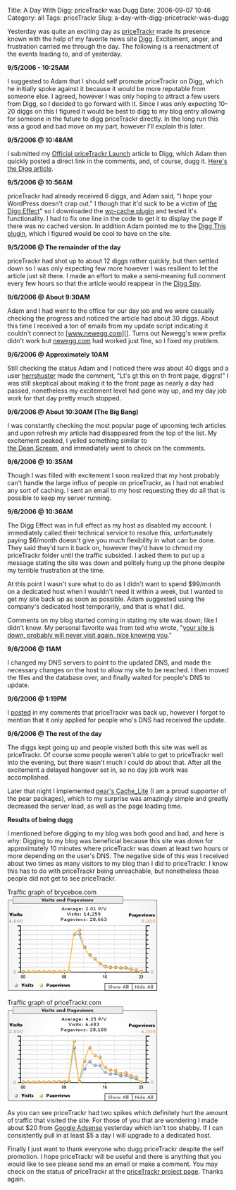 Title: A Day With Digg: priceTrackr was Dugg
Date: 2006-09-07 10:46
Category: all
Tags: priceTrackr
Slug: a-day-with-digg-pricetrackr-was-dugg

Yesterday was quite an exciting day as [priceTrackr][] made its presence
known with the help of my favorite news site [Digg][]. Excitement,
anger, and frustration carried me through the day. The following is a
reenactment of the events leading to, and of yesterday.

**9/5/2006 - 10:25AM**

I suggested to Adam that I should self promote priceTrackr on Digg,
which he initially spoke against it because it would be more reputable
from someone else. I agreed, however I was only hoping to attract a few
users from Digg, so I decided to go forward with it. Since I was only
expecting 10-20 diggs on this I figured it would be best to digg to my
blog entry allowing for someone in the future to digg priceTrackr
directly. In the long run this was a good and bad move on my part,
however I'll explain this later.

**9/5/2006 @ 10:48AM**

I submitted my [Official priceTrackr Launch][] article to Digg, which
Adam then quickly posted a direct link in the comments, and, of course,
dugg it. [Here's the Digg article][].

**9/5/2006 @ 10:56AM**

priceTrackr had already received 6 diggs, and Adam said, "I hope your
WordPress doesn't crap out." I though that it'd suck to be a victim of
[the Digg Effect][]" so I downloaded the [wp-cache plugin][] and tested
it's functionality. I had to fix one line in the code to get it to
display the page if there was no cached version. In addition Adam
pointed me to the [Digg This plugin][], which I figured would be cool to
have on the site.

**9/5/2006 @ The remainder of the day**

priceTrackr had shot up to about 12 diggs rather quickly, but then
settled down so I was only expecting few more however I was resilient to
let the article just sit there. I made an effort to make a semi-meaning
full comment every few hours so that the article would reappear in the
[Digg Spy][].

**9/6/2006 @ About 9:30AM**

Adam and I had went to the office for our day job and we were casually
checking the progress and noticed the article had about 30 diggs. About
this time I received a ton of emails from my update script indicating it
couldn't connect to [www.newegg.com][]. Turns out Newegg's www prefix
didn't work but [newegg.com][] had worked just fine, so I fixed my
problem.

**9/6/2006 @ Approximately 10AM**

Still checking the status Adam and I noticed there was about 40 diggs
and a user [herrshuster][] made the comment, "Lt's gt this on th front
page, diggrs!" I was still skeptical about making it to the front page
as nearly a day had passed, nonetheless my excitement level had gone way
up, and my day job work for that day pretty much stopped.

**9/6/2006 @ About 10:30AM (The Big Bang)**

I was constantly checking the most popular page of upcoming tech
articles and upon refresh my article had disappeared from the top of the
list. My excitement peaked, I yelled something similar to  
[the Dean Scream][], and immediately went to check on the comments.

**9/6/2006 @ 10:35AM**

Though I was filled with excitement I soon realized that my host
probably can't handle the large influx of people on priceTrackr, as I
had not enabled any sort of caching. I sent an email to my host
requesting they do all that is possible to keep my server running.

**9/6/2006 @ 10:36AM**

The Digg Effect was in full effect as my host as disabled my account. I
immediately called their technical service to resolve this,
unfortunately paying $6/month doesn't give you much flexibility in what
can be done. They said they'd turn it back on, however they'd have to
chmod my priceTrackr folder until the traffic subsided. I asked them to
put up a message stating the site was down and politely hung up the
phone despite my terrible frustration at the time.

At this point I wasn't sure what to do as I didn't want to spend
$99/month on a dedicated host when I wouldn't need it within a week, but
I wanted to get my site back up as soon as possible. Adam suggested
using the company's dedicated host temporarily, and that is what I did.

Comments on my blog started coming in stating my site was down; like I
didn't know. My personal favorite was from ted who wrote, "[your site is
down, probably will never visit again. nice knowing you][]."

**9/6/2006 @ 11AM**

I changed my DNS servers to point to the updated DNS, and made the
necessary changes on the host to allow my site to be reached. I then
moved the files and the database over, and finally waited for people's
DNS to update.

**9/6/2006 @ 1:19PM**

I [posted][] in my comments that priceTrackr was back up, however I
forgot to mention that it only applied for people who's DNS had received
the update.

**9/6/2006 @ The rest of the day**

The diggs kept going up and people visited both this site was well as
priceTrackr. Of course some people weren't able to get to priceTrackr
well into the evening, but there wasn't much I could do about that.
After all the excitement a delayed hangover set in, so no day job work
was accomplished.

Later that night I implemented [pear's Cache\_Lite][] (I am a proud
supporter of the pear packages), which to my surprise was amazingly
simple and greatly decreased the server load, as well as the page
loading time.

**Results of being dugg**

I mentioned before digging to my blog was both good and bad, and here is
why: Digging to my blog was beneficial because this site was down for
approximately 10 minutes where priceTrackr was down at least two hours
or more depending on the user's DNS. The negative side of this was I
received about two times as many visitors to my blog than I did to
priceTrackr. I know this has to do with priceTrackr being unreachable,
but nonetheless those people did not get to see priceTrackr.

Traffic graph of bryceboe.com  
![Bryce Boe Traffic Graph][]

Traffic graph of priceTrackr.com  
![priceTrackr Traffic Graph][]

As you can see priceTrackr had two spikes which definitely hurt the
amount of traffic that visited the site. For those of you that are
wondering I made about $20 from [Google Adsense][] yesterday which isn't
too shabby. If I can consistently pull in at least $5 a day I will
upgrade to a dedicated host.

Finally I just want to thank everyone who dugg priceTrackr despite the
self promotion. I hope priceTrackr will be useful and there is anything
that you would like to see please send me an email or make a comment.
You may check on the status of priceTrackr at the [priceTrackr project
page][]. Thanks again.

  [priceTrackr]: http://www.pricetrackr.com
  [Digg]: http://www.digg.com
  [Official priceTrackr Launch]: /2006/08/27/official-pricetrackr-launch/
  [Here's the Digg article]: http://www.digg.com/tech_deals/Newegg_priceTrackr
  [the Digg Effect]: http://en.wikipedia.org/wiki/Slashdot_effect
  [wp-cache plugin]: http://mnm.uib.es/gallir/wp-cache-2/
  [Digg This plugin]: http://www.aviransplace.com/index.php/digg-this-wordpress-plugin/
  [Digg Spy]: http://www.digg.com/spy
  [www.newegg.com]: http://www.newegg.com
  [newegg.com]: http://newegg.com
  [herrshuster]: http://www.digg.com/users/herrshuster
  [the Dean Scream]: http://en.wikipedia.org/wiki/Howard_Dean#Iowa_results_and_the_.22Scream_Heard_.27Round_the_World.22
  [your site is down, probably will never visit again. nice knowing
  you]: /2006/08/27/official-pricetrackr-launch/#comment-19
  [posted]: /2006/08/27/official-pricetrackr-launch/#comment-29
  [pear's Cache\_Lite]: http://pear.php.net/package/Cache_Lite
  [Bryce Boe Traffic Graph]: /images/2006/09/2006-bbdigggraph.png
  [priceTrackr Traffic Graph]: /images/2006/09/2006-ptdigggraph.png
  [Google Adsense]: https://google.com/adsense/
  [priceTrackr project page]: /projects/pricetrackr/
